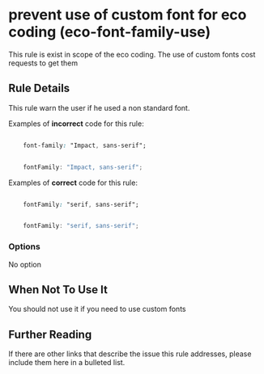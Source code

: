 # prevent use of custom font for eco coding (eco-font-family-use)

This rule is exist in scope of the eco coding. The use of custom fonts cost requests to get them

## Rule Details

This rule warn the user if he used a non standard font.

Examples of **incorrect** code for this rule:

```css

    font-family: "Impact, sans-serif";

```

```js

    fontFamily: "Impact, sans-serif";

```

Examples of **correct** code for this rule:

```css

    fontFamily: "serif, sans-serif";

```

```js

    fontFamily: "serif, sans-serif";

```

### Options

No option

## When Not To Use It

You should not use it if you need to use custom fonts

## Further Reading

If there are other links that describe the issue this rule addresses, please include them here in a bulleted list.

